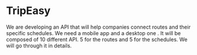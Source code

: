 # TripEasy
We are developing an API that will help companies connect routes and their specific schedules. We need a mobile app and a desktop one . It will be composed of 10 different API. 5 for the routes and 5 for the schedules. We will go through it in details.
